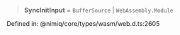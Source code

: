 > **SyncInitInput** = `BufferSource` \| `WebAssembly.Module`

Defined in: @nimiq/core/types/wasm/web.d.ts:2605
